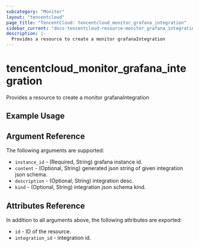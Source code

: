 ```yaml
---
subcategory: "Monitor"
layout: "tencentcloud"
page_title: "TencentCloud: tencentcloud_monitor_grafana_integration"
sidebar_current: "docs-tencentcloud-resource-monitor_grafana_integration"
description: |-
  Provides a resource to create a monitor grafanaIntegration
---
```


# tencentcloud_monitor_grafana_integration

Provides a resource to create a monitor grafanaIntegration

## Example Usage



## Argument Reference

The following arguments are supported:

* `instance_id` - (Required, String) grafana instance id.
* `content` - (Optional, String) generated json string of given integration json schema.
* `description` - (Optional, String) integration desc.
* `kind` - (Optional, String) integration json schema kind.

## Attributes Reference

In addition to all arguments above, the following attributes are exported:

* `id` - ID of the resource.
* `integration_id` - integration id.


